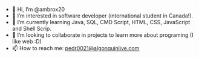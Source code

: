 - 👋 Hi, I’m @ambrox20
- 👀 I’m interested in software developer (international student in Canada!).
- 🌱 I’m currently learning Java, SQL, CMD Script, HTML, CSS, JavaScript and Shell Scrip.
- 💞️ I’m looking to collaborate in projects to learn more about programing (I like web :D)
- 📫 How to reach me: pedr0021@algonquinlive.com

<!---
ambrox20/ambrox20 is a ✨ special ✨ repository because its `README.md` (this file) appears on your GitHub profile.
You can click the Preview link to take a look at your changes.
--->
